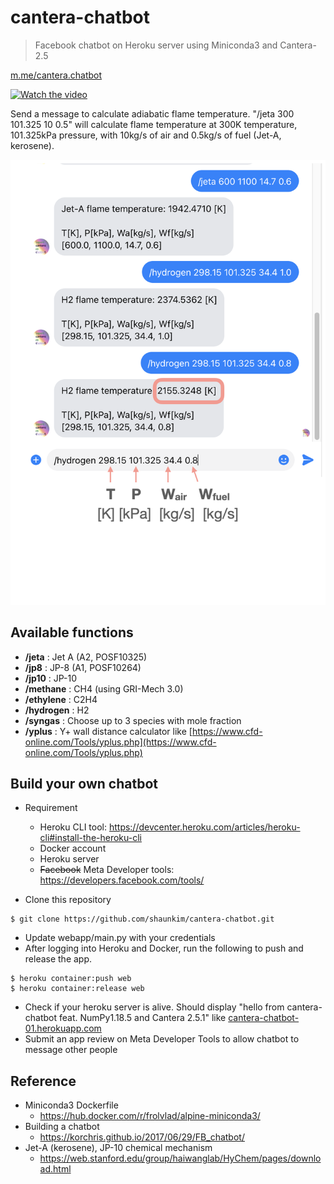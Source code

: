 # cantera-chatbot

> Facebook chatbot on Heroku server using Miniconda3 and Cantera-2.5

[m.me/cantera.chatbot](m.me/cantera.chatbot)

[![Watch the video](https://img.youtube.com/vi/sT9sTux4E1k/0.jpg)](https://www.youtube.com/watch?v=sT9sTux4E1k)

Send a message to calculate adiabatic flame temperature.
"/jeta 300 101.325 10 0.5"
will calculate flame temperature at 300K temperature, 101.325kPa pressure, with 10kg/s of air and 0.5kg/s of fuel (Jet-A, kerosene).

![sample](https://github.com/shaunkim/cantera-chatbot/blob/master/webapp/img/cantera%20chatbot%2003.png "sample")

## Available functions
- **/jeta** : Jet A (A2, POSF10325)
- **/jp8** : JP-8 (A1, POSF10264)
- **/jp10** : JP-10 
- **/methane** : CH4 (using GRI-Mech 3.0)
- **/ethylene** : C2H4
- **/hydrogen** : H2
- **/syngas** : Choose up to 3 species with mole fraction
- **/yplus** : Y+ wall distance calculator like [https://www.cfd-online.com/Tools/yplus.php](https://www.cfd-online.com/Tools/yplus.php)

## Build your own chatbot
- Requirement
  - Heroku CLI tool: https://devcenter.heroku.com/articles/heroku-cli#install-the-heroku-cli
  - Docker account
  - Heroku server
  - ~~Facebook~~ Meta Developer tools: https://developers.facebook.com/tools/

- Clone this repository
```
$ git clone https://github.com/shaunkim/cantera-chatbot.git
```
- Update webapp/main.py with your credentials
- After logging into Heroku and Docker, run the following to push and release the app.
```
$ heroku container:push web
$ heroku container:release web
```
- Check if your heroku server is alive. Should display "hello from cantera-chatbot feat. NumPy1.18.5 and Cantera 2.5.1" like [cantera-chatbot-01.herokuapp.com](cantera-chatbot-01.herokuapp.com)
- Submit an app review on Meta Developer Tools to allow chatbot to message other people

## Reference
- Miniconda3 Dockerfile
  - https://hub.docker.com/r/frolvlad/alpine-miniconda3/
- Building a chatbot
  - https://korchris.github.io/2017/06/29/FB_chatbot/
- Jet-A (kerosene), JP-10 chemical mechanism
  - https://web.stanford.edu/group/haiwanglab/HyChem/pages/download.html
